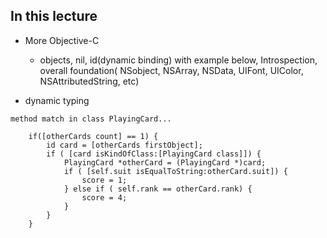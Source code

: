 ## In this lecture
- More Objective-C
   - objects, nil, id(dynamic binding) with example below, Introspection, overall foundation( NSobject, NSArray, NSData, UIFont, UIColor, NSAttributedString, etc)

- dynamic typing
```objc
method match in class PlayingCard...

    if([otherCards count] == 1) {
        id card = [otherCards firstObject];
        if ( [card isKindOfClass:[PlayingCard class]]) {
            PlayingCard *otherCard = (PlayingCard *)card;
            if ( [self.suit isEqualToString:otherCard.suit]) {
                score = 1;
            } else if ( self.rank == otherCard.rank) {
                score = 4;
            }
        }
    }
```
